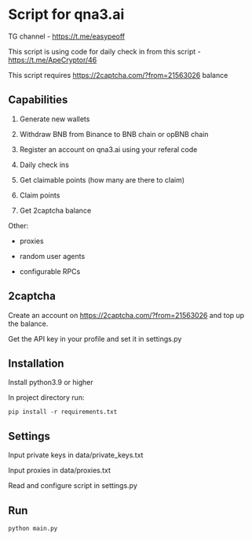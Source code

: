 # Script for qna3.ai

TG channel - https://t.me/easypeoff

This script is using code for daily check in from this script - https://t.me/ApeCryptor/46

This script requires https://2captcha.com/?from=21563026 balance

## Capabilities

1) Generate new wallets

2) Withdraw BNB from Binance to BNB chain or opBNB chain

3) Register an account on qna3.ai using your referal code

4) Daily check ins

5) Get claimable points (how many are there to claim)

6) Claim points

7) Get 2captcha balance

Other:

- proxies

- random user agents

- configurable RPCs

## 2captcha

Create an account on https://2captcha.com/?from=21563026 and top up the balance.

Get the API key in your profile and set it in settings.py

## Installation

Install python3.9 or higher

In project directory run:
```
pip install -r requirements.txt
```

## Settings


Input private keys in data/private_keys.txt

Input proxies in data/proxies.txt

Read and configure script in settings.py

## Run
```
python main.py
```
